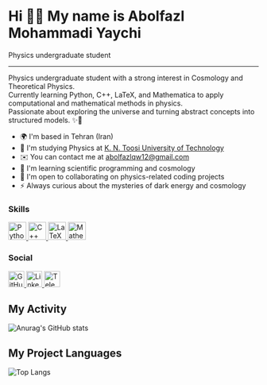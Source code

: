 Hi 🙋‍♂️ My name is Abolfazl Mohammadi Yaychi
======

Physics undergraduate student

---

Physics undergraduate student with a strong interest in Cosmology and Theoretical Physics.  
Currently learning Python, C++, LaTeX, and Mathematica to apply computational and mathematical methods in physics.  
Passionate about exploring the universe and turning abstract concepts into structured models. ✨🔭  

- 🌍  I'm based in Tehran (Iran)  
- 📖  I'm studying Physics at [K. N. Toosi University of Technology](https://en.kntu.ac.ir/)  
- ✉️  You can contact me at [abolfazlqw12@gmail.com](mailto:your-email@example.com)  
- 🧠  I'm learning scientific programming and cosmology  
- 🤝  I'm open to collaborating on physics-related coding projects  
- ⚡  Always curious about the mysteries of dark energy and cosmology  

### Skills
<p align="left">
    <a href="https://www.python.org/" target="_blank" rel="noreferrer">
        <img src="https://cdn.jsdelivr.net/gh/devicons/devicon/icons/python/python-original.svg" width="36" height="36" alt="Python" />
    </a>
    <a href="https://isocpp.org/" target="_blank" rel="noreferrer">
        <img src="https://cdn.jsdelivr.net/gh/devicons/devicon/icons/cplusplus/cplusplus-original.svg" width="36" height="36" alt="C++" />
    </a>
    <a href="https://www.latex-project.org/" target="_blank" rel="noreferrer">
        <img src="https://upload.wikimedia.org/wikipedia/commons/9/92/LaTeX_logo.svg" width="36" height="36" alt="LaTeX" />
    </a>
    <a href="https://www.wolfram.com/mathematica/" target="_blank" rel="noreferrer">
        <img src="https://upload.wikimedia.org/wikipedia/commons/2/20/Mathematica_Logo.svg" width="36" height="36" alt="Mathematica" />
    </a>
</p>

### Social

<p align="left">
    <a href="https://github.com/AbolfazlMohammadi2005" target="_blank" rel="noreferrer">
        <img src="https://cdn.jsdelivr.net/gh/devicons/devicon/icons/github/github-original.svg" width="32" height="32" alt="GitHub" />
    </a>
    <a href="https://www.linkedin.com/in/abolfazl--mohammadi" target="_blank" rel="noreferrer">
        <img src="https://cdn.jsdelivr.net/gh/devicons/devicon/icons/linkedin/linkedin-original.svg" width="32" height="32" alt="LinkedIn" />
    </a>
    <a href="https://t.me/The_PaterAretes" target="_blank" rel="noreferrer">
        <img src="https://upload.wikimedia.org/wikipedia/commons/8/82/Telegram_logo.svg" width="32" height="32" alt="Telegram" />
    </a>
</p>



## My Activity
![Anurag's GitHub stats](https://github-readme-stats.vercel.app/api?username=AbolfazlMohammadi2005&show_icons=true&theme=highcontrast)
## My Project Languages
![Top Langs](https://github-readme-stats.vercel.app/api/top-langs/?username=AbolfazlMohammadi2005&hide_progress=true)
